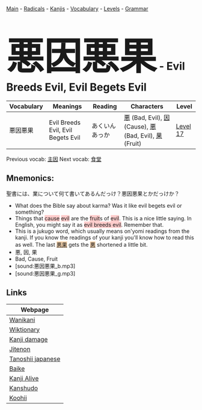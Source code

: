 <style> bigfont {font-size: 100px}</style>
[Main](../README.md) -
[Radicals](../radicals.md) -
[Kanjis](../kanjis.md) -
[Vocabulary](../vocabulary.md) -
[Levels](../levels.md) -
[Grammar](../grammar.md)
# <bigfont> 悪因悪果</bigfont> - Evil Breeds Evil, Evil Begets Evil 

| Vocabulary | Meanings | Reading | Characters | Level |
| --- | --- | --- | --- | --- |
| 悪因悪果 | Evil Breeds Evil, Evil Begets Evil | あくいんあっか |  [悪](../kanjis/悪.md) (Bad, Evil), [因](../kanjis/因.md) (Cause), [悪](../kanjis/悪.md) (Bad, Evil), [果](../kanjis/果.md) (Fruit) | [Level 17](../levels/wk_level17.md) |

Previous vocab: [主因](主因.md) Next vocab: [食堂](食堂.md) 

## Mnemonics:
聖書には、業について何て書いてあるんだっけ？悪因悪果とかだっけか？
* What does the Bible say about karma? Was it like evil begets evil or something?
* Things that <span style="background-color:#ffcccb"> cause</span> <span style="background-color:#ffcccb"> evil</span> are the <span style="background-color:#ffcccb"> fruit</span>s of <span style="background-color:#ffcccb"> evil</span>. This is a nice little saying. In English, you might say it as <span style="background-color:#ffcccb"> evil breeds evil</span>. Remember that.
* This is a jukugo word, which usually means on'yomi readings from the kanji. If you know the readings of your kanji you'll know how to read this as well. The last <span style="background-color:#fed8b1"> [悪果]([悪](https://jisho.org/search/悪)果)</span> gets the <span style="background-color:#fed8b1"> [悪](https://jisho.org/search/悪)</span> shortened a little bit.
* 悪, 因, 果
* Bad, Cause, Fruit
* [sound:悪因悪果_b.mp3]
* [sound:悪因悪果_g.mp3]


## Links 

| Webpage |
| --- |
| [Wanikani          ](https://www.wanikani.com/kanji/悪因悪果) |
| [Wiktionary        ](https://en.wiktionary.org/wiki/悪因悪果) |
| [Kanji damage      ](http://www.kanjidamage.com/kanji/search?utf8=✓&q=悪因悪果) |
| [Jitenon           ](https://jitenon.com/kanji/悪因悪果) |
| [Tanoshii japanese ](https://www.tanoshiijapanese.com/dictionary/kanji.cfm?k=悪因悪果) |
| [Baike             ](https://baike.baidu.com/item/悪因悪果) |
| [Kanji Alive       ](https://app.kanjialive.com/悪因悪果) |
| [Kanshudo          ](https://www.kanshudo.com/searchmn?q=悪因悪果) |
| [Koohii            ](https://kanji.koohii.com/study/kanji/悪因悪果) |
